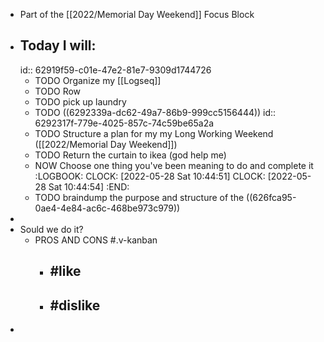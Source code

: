 - Part of the [[2022/Memorial Day Weekend]] Focus Block
- ## Today I will:
  id:: 62919f59-c01e-47e2-81e7-9309d1744726
	- TODO Organize my [[Logseq]]
	- TODO Row
	- TODO pick up laundry
	- TODO ((6292339a-dc62-49a7-86b9-999cc5156444))
	  id:: 6292317f-779e-4025-857c-74c59be65a2a
	- TODO Structure a plan for my my Long Working Weekend ([[2022/Memorial Day Weekend]])
	- TODO Return the curtain to ikea (god help me)
	- NOW Choose one thing you've been meaning to do and complete it
	  :LOGBOOK:
	  CLOCK: [2022-05-28 Sat 10:44:51]
	  CLOCK: [2022-05-28 Sat 10:44:54]
	  :END:
	- TODO braindump the purpose and structure of the ((626fca95-0ae4-4e84-ac6c-468be973c979))
-
- Sould we do it?
	- PROS AND CONS 
	  #.v-kanban
		- #like
			-
		- #dislike
			-
-